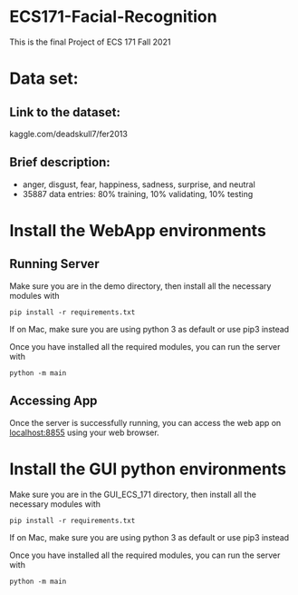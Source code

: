 # ECS171-Facial-Recognition
This is the final Project of ECS 171 Fall 2021

# Data set:
## Link to the dataset:
kaggle.com/deadskull7/fer2013

## Brief description:
 * anger, disgust, fear, happiness, sadness, surprise, and neutral
 * 35887 data entries: 80% training, 10% validating, 10% testing

# Install the WebApp environments
## Running Server
Make sure you are in the demo directory, then install all the necessary modules with

```console
pip install -r requirements.txt
```

If on Mac, make sure you are using python 3 as default or use pip3 instead

Once you have installed all the required modules, you can run the server with

```console
python -m main
```

## Accessing App
Once the server is successfully running, you can access the web app on [localhost:8855]() using your web browser.

# Install the GUI python environments
Make sure you are in the GUI_ECS_171 directory, then install all the necessary modules with

```console
pip install -r requirements.txt
```

If on Mac, make sure you are using python 3 as default or use pip3 instead

Once you have installed all the required modules, you can run the server with

```console
python -m main
```
